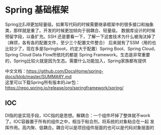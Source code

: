 # Spring 基础框架

Spring比EJB更加轻量级。如果写代码的时候需要继承框架中的很多接口和抽象类，那样就是重了。开发的时候更加倾向于弱耦合、轻量级。
数据库设计的时候预留字段，以备扩充。SSH 还是要看一下，了解一下这套技术为什么被淘汰掉了（麻烦，各有各的配置文件，至少三个配置文件整合）
后来就有了SSM（用的也比较少了，现在多是Springboot，约定大于配置）Spring Boot、Spring Cloud、Spring Cloud Data Flow所依托的都是
Spring Framework。生态是非常重要的，Spring比较火就是因为生态。需要什么功能加入，Spring家族都有提供  

中文文档：https://github.com/DocsHome/spring-docs/blob/master/SUMMARY.md  
这里可以下载Spring所有版本的Jar包：https://repo.spring.io/release/org/springframework/spring/

## IOC

DI指的是实现手段，IOC指的是思想。解耦合：一个组件坏掉了整体就不work了。IOC容器置于所有的组件之中，相当于粘合剂，将系统的对象粘合在一起
发挥作用。高内聚、低耦合。耦合可以是项目组件层面的也可以是代码对象层面的